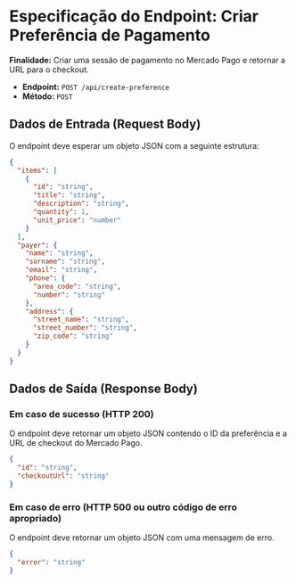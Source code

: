 # Especificação do Endpoint: Criar Preferência de Pagamento

**Finalidade:** Criar uma sessão de pagamento no Mercado Pago e retornar a URL para o checkout.

*   **Endpoint:** `POST /api/create-preference`
*   **Método:** `POST`

## Dados de Entrada (Request Body)

O endpoint deve esperar um objeto JSON com a seguinte estrutura:

```json
{
  "items": [
    {
      "id": "string",
      "title": "string",
      "description": "string",
      "quantity": 1,
      "unit_price": "number"
    }
  ],
  "payer": {
    "name": "string",
    "surname": "string",
    "email": "string",
    "phone": {
      "area_code": "string",
      "number": "string"
    },
    "address": {
      "street_name": "string",
      "street_number": "string",
      "zip_code": "string"
    }
  }
}
```

## Dados de Saída (Response Body)

### Em caso de sucesso (HTTP 200)

O endpoint deve retornar um objeto JSON contendo o ID da preferência e a URL de checkout do Mercado Pago.

```json
{
  "id": "string",
  "checkoutUrl": "string"
}
```

### Em caso de erro (HTTP 500 ou outro código de erro apropriado)

O endpoint deve retornar um objeto JSON com uma mensagem de erro.

```json
{
  "error": "string"
}
```

